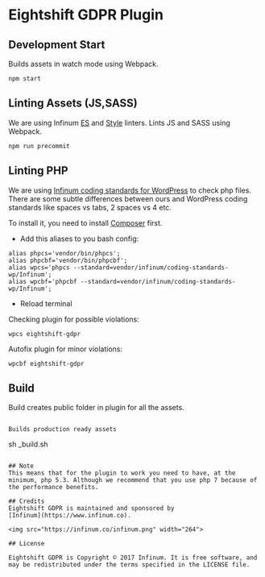 # Eightshift GDPR Plugin

## Development Start
Builds assets in watch mode using Webpack.

```
npm start
```

## Linting Assets (JS,SASS)
We are using Infinum [ES](https://www.npmjs.com/package/@infinumjs/eslint-config) and [Style](https://www.npmjs.com/package/@infinumjs/stylelint-config) linters. 
Lints JS and SASS using Webpack.

```
npm run precommit
```

## Linting PHP ##
We are using [Infinum coding standards for WordPress](https://github.com/infinum/coding-standards-wp) to check php files. There are some subtle differences between ours and WordPress coding standards like spaces vs tabs, 2 spaces vs 4 etc.

To install it, you need to install [Composer](https://getcomposer.org/) first.

* Add this aliases to you bash config:

```
alias phpcs='vendor/bin/phpcs';
alias phpcbf='vendor/bin/phpcbf';
alias wpcs='phpcs --standard=vendor/infinum/coding-standards-wp/Infinum';
alias wpcbf='phpcbf --standard=vendor/infinum/coding-standards-wp/Infinum';
```
* Reload terminal

Checking plugin for possible violations:
```
wpcs eightshift-gdpr
```

Autofix plugin for minor violations:
```
wpcbf eightshift-gdpr
```

## Build
Build creates public folder in plugin for all the assets.

```

Builds production ready assets

```
sh _build.sh
```

## Note
This means that for the plugin to work you need to have, at the minimum, php 5.3. Although we recommend that you use php 7 because of the performance benefits.

## Credits
Eightshift GDPR is maintained and sponsored by
[Infinum](https://www.infinum.co).

<img src="https://infinum.co/infinum.png" width="264">

## License

Eightshift GDPR is Copyright © 2017 Infinum. It is free software, and may be redistributed under the terms specified in the LICENSE file.
